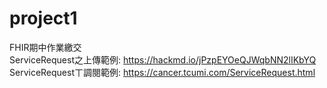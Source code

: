 # project1
FHIR期中作業繳交<br>
ServiceRequest之上傳範例: https://hackmd.io/jPzpEYOeQJWqbNN2lIKbYQ<br>
ServiceRequestㄒ調閱範例: https://cancer.tcumi.com/ServiceRequest.html
